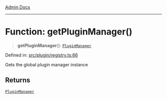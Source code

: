 [Admin Docs](/)

***

# Function: getPluginManager()

> **getPluginManager**(): [`PluginManager`](../../classes/PluginManager.md)

Defined in: [src/plugin/registry.ts:66](https://github.com/gautam-divyanshu/talawa-api/blob/84910820371ade6fdca33545b3a0fc1e929731b2/src/plugin/registry.ts#L66)

Gets the global plugin manager instance

## Returns

[`PluginManager`](../../classes/PluginManager.md)
